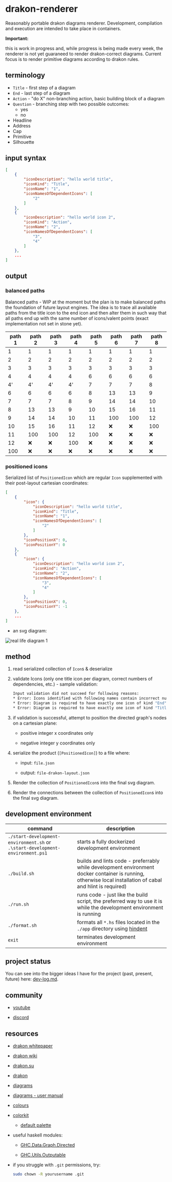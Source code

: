 # drakon-renderer

Reasonably portable drakon diagrams renderer. Development, compilation and execution are intended to take place in containers.

**Important:**

this is work in progress and, while progress is being made every week, the renderer is not yet guaraneed to render drakon-correct diagrams. Current focus is to render primitive diagrams according to drakon rules.

## terminology

* `Title` - first step of a diagram
* `End` - last step of a diagram
* `Action` - "do X" non-branching action, basic building block of a diagram
* `Question` - branching step with two possible outcomes:
  * yes
  * no
* Headline
* Address
* Cap
* Primitive
* Silhouette

## input syntax

```json
[
    {
        "iconDescription": "hello world title",
        "iconKind": "Title",
        "iconName": "1",
        "iconNamesOfDependentIcons": [
            "2"
        ]
    },
    {
        "iconDescription": "hello world icon 2",
        "iconKind": "Action",
        "iconName": "2",
        "iconNamesOfDependentIcons": [
            "3",
            "4"
        ]
    },
    ...
]
```

## output

### balanced paths

Balanced paths - WIP at the moment but the plan is to make balanced paths the foundation of future layout engines. The idea is to trace all available paths from the title icon to the end icon and then alter them in such way that all paths end up with the same number of icons/valent points (exact implementation not set in stone yet).

| path 1 | path 2 | path 3 | path 4 | path 5 | path 6 | path 7 | path 8 |
| --- | --- | --- | --- | --- | --- | --- | --- |
| 1 | 1 | 1 | 1 | 1 | 1 | 1 | 1 |
| 2 | 2 | 2 | 2 | 2 | 2 | 2 | 2 |
| 3 | 3 | 3 | 3 | 3 | 3 | 3 | 3 |
| 4 | 4 | 4 | 4 | 6 | 6 | 6 | 6 |
| 4' | 4' | 4' | 4' | 7 | 7 | 7 | 8 |
| 6 | 6 | 6 | 6 | 8 | 13 | 13 | 9 |
| 7 | 7 | 7 | 8 | 9 | 14 | 14 | 10 |
| 8 | 13 | 13 | 9 | 10 | 15 | 16 | 11 |
| 9 | 14 | 14 | 10 | 11 | 100 | 100 | 12 |
| 10 | 15 | 16 | 11 | 12 | :x: | :x: | 100 |
| 11 | 100 | 100 | 12 | 100 | :x: | :x: | :x: |
| 12 | :x: | :x: | 100 | :x: | :x: | :x: | :x: |
| 100 | :x: | :x: | :x: | :x: | :x: | :x: | :x: |

### positioned icons

Serialized list of `PositionedIcon` which are regular `Icon` supplemented with their post-layout cartesian coordinates:

```json
[
    {
        "icon": {
            "iconDescription": "hello world title",
            "iconKind": "Title",
            "iconName": "1",
            "iconNamesOfDependentIcons": [
                "2"
            ]
        },
        "iconPositionX": 0,
        "iconPositionY": 0
    },
    {
        "icon": {
            "iconDescription": "hello world icon 2",
            "iconKind": "Action",
            "iconName": "2",
            "iconNamesOfDependentIcons": [
                "3",
                "4"
            ]
        },
        "iconPositionX": 0,
        "iconPositionY": -1
    },
    ...
]
```

* an svg diagram:

![real life diagram 1](./diagrams/real-life-diagram-1.svg)

## method

1. read serialized collection of `Icon`s & deserialize

2. validate Icons (only one title icon per diagram, correct numbers of dependencies, etc.) - sample validation:

    ```bash
    Input validation did not succeed for following reasons:
    * Error: Icons identified with following names contain incorrect number of dependencies: "8", "3", "2". Hint: Make sure your icons have the expected number of dependencies. For reference: "Title" and "Action" icons should have 1 depdenency, "Question" icon should have 2 dependencies and "End" should have no dependencies.
    * Error: Diagram is required to have exactly one icon of kind "End". Hint: Make sure your input diagram contains an icon of kind "End" and that it is the only icon of that kind.
    * Error: Diagram is required to have exactly one icon of kind "Title". Hint: Make sure your input diagram contains an icon of kind "Title" and that it is the only icon of that kind.
    ```

3. if validation is successful, attempt to position the directed graph's nodes on a cartesian plane:

    * positive integer x coordinates only

    * negative integer y coordinates only

4. serialize the product (`[PositionedIcon]`) to a file where:

    * input: `file.json`

    * output: `file-drakon-layout.json`

5. Render the collection of `PositionedIcon`s into the final svg diagram.

6. Render the connections between the collection of `PositionedIcon`s into the final svg diagram.

## development environment

| command | description |
| --- | --- |
| `./start-development-environment.sh` or `.\start-development-environment.ps1` | starts a fully dockerized development environment |
| `./build.sh` | builds and lints code - preferrably while development environment docker container is running, otherwise local installation of cabal and hlint is required) |
| `./run.sh` | runs code - just like the build script, the preferred way to use it is while the development environment is running |
| `./format.sh` | formats all `*.hs` files located in the `./app` directory using [hindent](https://github.com/mihaimaruseac/hindent) |
| `exit` | terminates development environment |

## project status

You can see into the bigger ideas I have for the project (past, present, future) here: [dev-log.md](./dev-log.md).

## community

* [youtube](https://www.youtube.com/playlist?list=PL9-WsOrOzOxSqWNqzhzyBGZsN0sOxEF6Q)

* [discord](https://discord.gg/eaJ7e4jF)

## resources

* [drakon whitepaper](https://drakon.su/_media/video_i_prezentacii/graphical_syntax_.pdf)

* [drakon wiki](https://en.m.wikipedia.org/wiki/DRAKON)

* [drakon.su](https://drakon.su/start)

* [drakon](https://drakonhub.com/read/docs)

* [diagrams](https://archives.haskell.org/projects.haskell.org/diagrams/doc/quickstart.html#introduction)

* [diagrams - user manual](https://archives.haskell.org/projects.haskell.org/diagrams/doc/manual.html)

* [colours](https://www.colourlovers.com)

* [colorkit](https://colorkit.co/)

  * [default palette](https://colorkit.co/palette/642915-963e20-c7522a-e5c185-fbf2c4-74a892-008585-006464-004343/)

* useful haskell modules:

  * [GHC.Data.Graph.Directed](https://hackage.haskell.org/package/ghc-9.4.7/docs/GHC-Data-Graph-Directed.html)

  * [GHC.Utils.Outputable](https://hackage.haskell.org/package/ghc-9.4.7/docs/GHC-Utils-Outputable.html)

* if you struggle with `.git` permissions, try:

  ```bash
  sudo chown -R yourusername .git
  ```

